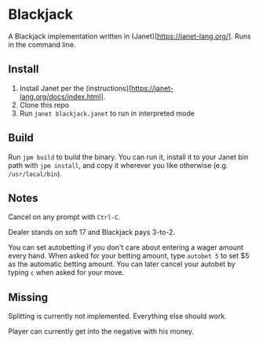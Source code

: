 # Blackjack

A Blackjack implementation written in (Janet)[https://janet-lang.org/]. Runs in the command line.

## Install

1. Install Janet per the (instructions)[https://janet-lang.org/docs/index.html].
2. Clone this repo
3. Run `janet blackjack.janet` to run in interpreted mode

## Build

Run `jpm build` to build the binary. You can run it, install it to your Janet bin path with `jpm install`, and copy it wherever you like otherwise (e.g. `/usr/local/bin`).

## Notes

Cancel on any prompt with `Ctrl-C`.

Dealer stands on soft 17 and Blackjack pays 3-to-2.

You can set autobetting if you don't care about entering a wager amount every hand. When asked for your betting amount, type `autobet 5` to set $5 as the automatic betting amount. You can later cancel your autobet by typing `c` when asked for your move.

## Missing

Splitting is currently not implemented. Everything else should work.

Player can currently get into the negative with his money.
